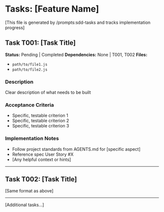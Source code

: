 # Tasks: [Feature Name]

[This file is generated by /prompts:sdd-tasks and tracks implementation progress]

## Task T001: [Task Title]
**Status:** Pending | Completed
**Dependencies:** None | T001, T002
**Files:**
- `path/to/file1.js`
- `path/to/file2.js`

### Description
Clear description of what needs to be built

### Acceptance Criteria
- Specific, testable criterion 1
- Specific, testable criterion 2
- Specific, testable criterion 3

### Implementation Notes
- Follow project standards from AGENTS.md for [specific aspect]
- Reference spec User Story #X
- [Any helpful context or hints]

---

## Task T002: [Task Title]
[Same format as above]

---

[Additional tasks...]
